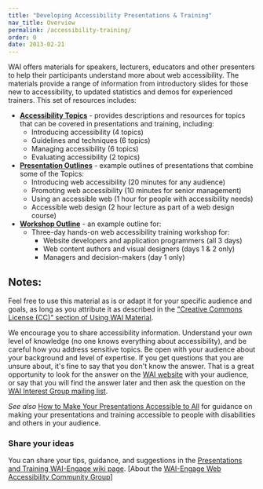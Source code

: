 ```yaml
---
title: "Developing Accessibility Presentations & Training"
nav_title: Overview
permalink: /accessibility-training/
order: 0
date: 2013-02-21
---
```


WAI offers materials for speakers, lecturers, educators and other
presenters to help their participants understand more about web
accessibility. The materials provide a range of information from
introductory slides for those new to accessibility, to updated
statistics and demos for experienced trainers. This set of resources
includes:

-   [**Accessibility Topics**](topics.md) - provides descriptions and
    resources for topics that can be covered in presentations and
    training, including:
    -   Introducing accessibility (4 topics)
    -   Guidelines and techniques (6 topics)
    -   Managing accessibility (6 topics)
    -   Evaluating accessibility (2 topics)
-   [**Presentation Outlines**](presentation-outlines.md) - example
    outlines of presentations that combine some of the Topics:
    -   Introducing web accessibility (20 minutes for any audience)
    -   Promoting web accessibility (10 minutes for senior management)
    -   Using an accessible web (1 hour for people with accessibility
        needs)
    -   Accessible web design (2 hour lecture as part of a web design
        course)
-   [**Workshop Outline**](workshop-outlines.md) - an example outline for:
    -   Three-day hands-on web accessibility training workshop for:
        -   Website developers and application programmers (all 3 days)
        -   Web content authors and visual designers (days 1 & 2 only)
        -   Managers and decision-makers (day 1 only)

Notes:
------

Feel free to use this material as is or adapt it for your specific
audience and goals, as long as you attribute it as described in the
["Creative Commons License (CC)" section of Using WAI
Material](http://www.w3.org/WAI/about/usingWAImaterial#cc "http://www.w3.org/WAI/about/usingWAImaterial#cc").

We encourage you to share accessibility information. Understand your own
level of knowledge (no one knows everything about accessibility), and be
careful how you address sensitive topics. Be open with your audience
about your background and level of expertise. If you get questions that
you are unsure about, it's fine to say that you don't know the answer.
That is a great opportunity to look for the answer on the [WAI
website](http://www.w3.org/WAI/yourWAI "http://www.w3.org/WAI/yourWAI")
with your audience, or say that you will find the answer later and then
ask the question on the [WAI Interest Group mailing
list](http://www.w3.org/WAI/IG/#mailinglist "http://www.w3.org/WAI/IG/#mailinglist").

*See also* [How to Make Your Presentations Accessible to
All](http://www.w3.org/WAI/training/accessible.php "http://www.w3.org/WAI/training/accessible.php")
for guidance on making your presentations and training accessible to
people with disabilities and others in your audience.

### Share your ideas

You can share your tips, guidance, and suggestions in the [Presentations
and Training WAI-Engage wiki
page](http://www.w3.org/community/wai-engage/wiki/Presentations_and_Training_on_Web_Accessibility).
\[About the [WAI-Engage Web Accessibility Community
Group](http://www.w3.org/community/wai-engage/)\]
